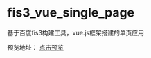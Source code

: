 # fis3_vue_single_page
基于百度fis3构建工具，vue.js框架搭建的单页应用

预览地址： <a  target="_blank"  href="http://htmlpreview.github.io/?https://github.com/zky86/fis3_vue_single_page/blob/master/index.html">点击预览</a>


